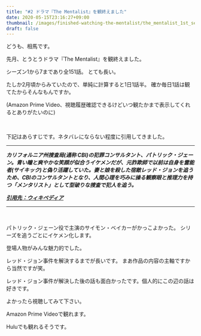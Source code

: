 ```yaml
---
title: "#2 ドラマ『The Mentalist』を観終えました"
date: 2020-05-15T23:16:27+09:00
thumbnail: /images/finished-watching-the-mentalist/the_mentalist_1st_season.jpg
draft: false
---
```


どうも、相馬です。

先月、とうとうドラマ『The Mentalist』を観終えました。

シーズン1から7まであり全151話。
とても長い。

たしか2月頃からみていたので、単純に計算すると1日1話半。
確か毎日1話は観てたからそんなもんですか。

(Amazon Prime Video、視聴履歴確認できるけどいつ観たかまで表示してくれるとありがたいのに)

&nbsp;

下記はあらすじです。ネタバレにならない程度に引用してきました。

---

***カリフォルニア州捜査局(通称 CBI)の犯罪コンサルタント、パトリック・ジェーン。青い瞳と爽やかな笑顔が似合うイケメンだが、元詐欺師で以前は自身を霊能者(サイキック)と偽り活躍していた。妻と娘を殺した宿敵レッド・ジョンを追うため、CBIのコンサルタントとなり、人間心理を巧みに操る観察眼と推理力を持つ「メンタリスト」として型破りな捜査で犯人を追う。***

***[引用先：ウィキペディア](https://ja.wikipedia.org/wiki/%E3%83%A1%E3%83%B3%E3%82%BF%E3%83%AA%E3%82%B9%E3%83%88_(%E3%83%86%E3%83%AC%E3%83%93%E3%83%89%E3%83%A9%E3%83%9E))***

---

&nbsp;

パトリック・ジェーン役で主演のサイモン・ベイカーがかっこよかった。
シリーズを追うごとにイケメン化します。

登場人物がみんな魅力的でした。

レッド・ジョン事件を解決するまでが長いです。
まあ作品の内容の主軸ですから当然ですが笑。

レッド・ジョン事件が解決した後の話も面白かったです。個人的にこの辺の話は好きです。

よかったら視聴してみて下さい。

Amazon Prime Videoで観れます。

Huluでも観れるそうです。

&nbsp;
